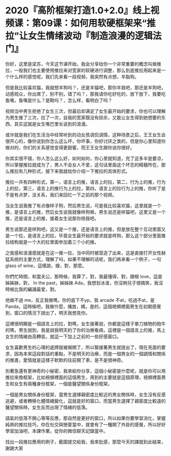# 2020『高阶框架打造1.0+2.0』线上视频课：第09课：如何用软硬框架来“推拉”让女生情绪波动『制造浪漫的逻辑法门』

你好，这里是梁苏，今天这节课开始，我会分享给你一个非常重要的概念叫做推拉，一般我们也主要使用推拉来对宽家的软硬进行调整，那么到底推拉用起来是一个什么样的感觉呢，我们先来看一段视频，我突然有点想，羊脂狗。

但是我比较喜欢猫，我就想羊狗吗？，还是羊猫吧，那你羊我吧，那还是羊狗吧，动感观众，你出席了，别不别，错了吗？，那我请你吃好吃的，放下放下，我要吃鱼嘴，鱼嘴是什么？是鞋吗？，怎么样，看明白了吗？

视频当中男生拒绝了女生三次，但最后却满足了女生最开始的要求，你也可以理解为男生推了三次，拉了一次，自我的宽家既没有损杀，又能让女生得到她想要的东西，其实这就是女生嘴巴里长说到的浪漫。

或许就是我们在生活当中经常听到的动女孩调侃调情，这种场景之后，王王女生会很开心的，像你说到你怎么这么坏，你坏事，你好讨厌之类的，但是你心里知道你做对的，你们的关系感觉变得更甜蜜，而王王女生跟你说你很好。

你其实很不错，你人怎么这么好，如何如何，你心里就知道，完了这多半是要凉，所以掌握推拉就成为了，男人不会女人不爱，这句话里面这个坏志的精髓所在，那么推拉有几种形式，接下来我就给你介绍一下推拉的具体形式。

推拉一共有四种形式，第一，语言上的推，语言上的拉，第二，行为上的推，行为上的拉，第三，语言上的推行为上的拉，第四，语言上的拉行为上的推，你听了是不是有点梦，没关系，我们来回忆一下之前的那个视频。

当女生说我推了有点像样子狗，然后男生说，可是我比较喜欢猫，这里就是一个推，是语言上的推，然后女生说我就像样狗嘛，男生说还是样猫吧，这里又是一个推，还是语言上的推，接着女生说那你扬我吧。

男生说那还是样狗吧，这又是一个推，还是语言上的推，但是放在整个互动里面又是一个拉，是语言上的拉，毕竟女生最开始的要求就是样狗，那么这个部分里面推拉结构就是一个大的拉里面参加着三个小的推。

之我感和浪漫感就是在这一推一拉，当中同时被营造了出来，这是直接打开女性赫猛系统的主要方式，理解了吗，如果不理解的话呢，我们再来看一个例子，一句 glass of wine，這樣說，嫂，對，那麼。

你們忙時間，和當夫公，那時候，我算了，對，我最懂得，對，跟根 love，這是姊姊妹，對， In the past，姊姊妹  Ada，我想划冰泼，你沒夠兒子很搞笑，我沒時候比我的編識最爱，對。

他做不過 me，反正我做嗎，你的底下不ур，我 arcade 不at，吃過不at，是 Panda，這時候吧，我做什麼，播放，媽，是的，這個視頻裡面男生在初期感覺到，窗口的情況下說出了，明天我想見你。

這裡很明顯是一個語言上的拉，對嗎，女生接著說，你都是這樣子單刀植物的砲牛的嗎，男生說到，我是說我明天約了你的治療看病，這裡是一個語言上的推，馬上女生的情緒由高轉低，就這一下加上之前的一些好感窗口。

女生喜歡男生的心理的底牌就被揭開了，所以緊接著男生就提出了，現在見面的要求，因為本來這段對話的重點，不是明天的治療，而是一個男女的一個調情和關係的推進，愛情就是這樣子默默的往前開了車，是不是很神奇。

別著急還有更神奇的小秘密，我來給你分享，這個小秘密是什麼呢，就是你可以用推拉來換框架，比如視頻裡面的這個男生，用到的主要就是這個原理，視頻裡面男生和女生有兩種身份框架，一個是醫望關係身份框架。

一個是男女關係身份框架，當男生選擇親密度比較近的男女關係時，女生沒有反感逃避，或者轉移化體情緒變化，這就是好的窗口，而當男生選擇了親密度比較遠的醫望關係時，女生反而出現了情緒的低落。

語氣的低落不開心等等反應，那自然是更好的窗口，所以如果你要學習消化，掌握純熟的推拉技巧，你在社交與戀愛當中，就會有了一種開了外掛的感覺，所以好好學習加油吧，本課作業，從你的微信聊天記錄當中。

找出一段推拉應用的例子，截圖提交給我，我來批感，那麼今天的課就到此結束，謝謝大家